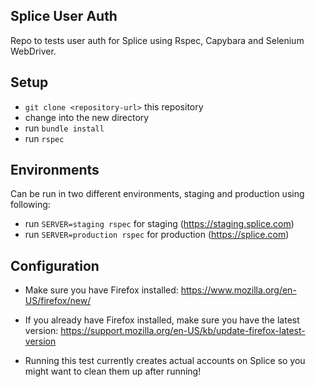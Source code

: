 ## Splice User Auth

Repo to tests user auth for Splice using Rspec, Capybara and Selenium WebDriver.

## Setup

* `git clone <repository-url>` this repository
* change into the new directory
* run `bundle install`
* run `rspec`

## Environments

Can be run in two different environments, staging and production using following:

* run `SERVER=staging rspec` for staging (https://staging.splice.com)
* run `SERVER=production rspec` for production (https://splice.com)

## Configuration

* Make sure you have Firefox installed:
  https://www.mozilla.org/en-US/firefox/new/

* If you already have Firefox installed, make sure you have the latest version:
  https://support.mozilla.org/en-US/kb/update-firefox-latest-version

* Running this test currently creates actual accounts on Splice so you might want to clean them up after running!
